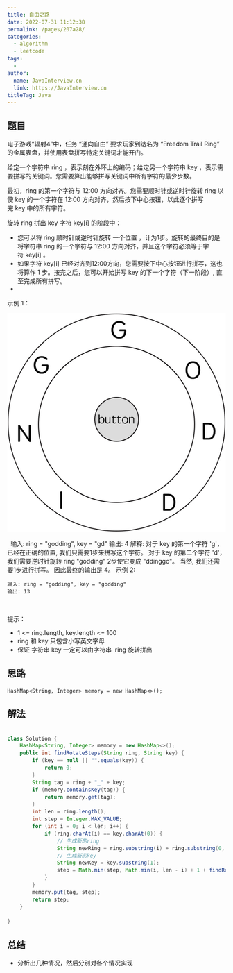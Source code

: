 ```yaml
---
title: 自由之路
date: 2022-07-31 11:12:38
permalink: /pages/207a28/
categories:
  - algorithm
  - leetcode
tags:
  - 
author: 
  name: JavaInterview.cn
  link: https://JavaInterview.cn
titleTag: Java
---
```



## 题目

电子游戏“辐射4”中，任务 “通向自由” 要求玩家到达名为 “Freedom Trail Ring” 的金属表盘，并使用表盘拼写特定关键词才能开门。

给定一个字符串 ring ，表示刻在外环上的编码；给定另一个字符串 key ，表示需要拼写的关键词。您需要算出能够拼写关键词中所有字符的最少步数。

最初，ring 的第一个字符与 12:00 方向对齐。您需要顺时针或逆时针旋转 ring 以使 key 的一个字符在 12:00 方向对齐，然后按下中心按钮，以此逐个拼写完 key 中的所有字符。

旋转 ring 拼出 key 字符 key[i] 的阶段中：

- 您可以将 ring 顺时针或逆时针旋转 一个位置 ，计为1步。旋转的最终目的是将字符串 ring 的一个字符与 12:00 方向对齐，并且这个字符必须等于字符 key[i] 。
- 如果字符 key[i] 已经对齐到12:00方向，您需要按下中心按钮进行拼写，这也将算作 1 步。按完之后，您可以开始拼写 key 的下一个字符（下一阶段）, 直至完成所有拼写。
-  

示例 1：

![](/media/pictures/leetcode/ring.jpeg)

 
    输入: ring = "godding", key = "gd"
    输出: 4
    解释:
     对于 key 的第一个字符 'g'，已经在正确的位置, 我们只需要1步来拼写这个字符。 
     对于 key 的第二个字符 'd'，我们需要逆时针旋转 ring "godding" 2步使它变成 "ddinggo"。
     当然, 我们还需要1步进行拼写。
     因此最终的输出是 4。
示例 2:

    输入: ring = "godding", key = "godding"
    输出: 13
 

提示：

- 1 <= ring.length, key.length <= 100
- ring 和 key 只包含小写英文字母
- 保证 字符串 key 一定可以由字符串  ring 旋转拼出



## 思路

    HashMap<String, Integer> memory = new HashMap<>();

## 解法
```java

class Solution {
    HashMap<String, Integer> memory = new HashMap<>();
    public int findRotateSteps(String ring, String key) {
        if (key == null || "".equals(key)) {
            return 0;
        }
        String tag = ring + "_" + key;
        if (memory.containsKey(tag)) {
            return memory.get(tag);
        }
        int len = ring.length();
        int step = Integer.MAX_VALUE;
        for (int i = 0; i < len; i++) {
            if (ring.charAt(i) == key.charAt(0)) {
                // 生成新的ring
                String newRing = ring.substring(i) + ring.substring(0, i);
                // 生成新的key
                String newKey = key.substring(1);
                step = Math.min(step, Math.min(i, len - i) + 1 + findRotateSteps(newRing, newKey));
            }
        }
        memory.put(tag, step);
        return step;
    }

}
```

## 总结

- 分析出几种情况，然后分别对各个情况实现 
